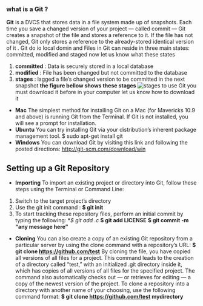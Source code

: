 ### what is a Git ?
**Git** is a DVCS that stores data in a file system made up of snapshots. Each time you save a changed version of your project — called commit — Git creates a snapshot of the file and stores a reference to it. If the file has not changed, Git only stores a reference to the already-stored identical version of it . Git do io local domin and Files in Git can reside in three main states: committed, modified and staged
now let us know what these states
1. **committed** : Data is securely stored in a local database
2. **modified** : File has been changed but not committed to the database
3. **stages** : lagged a file’s changed version to be committed in the next snapshot
**the figure bellow shows these stages**
![stages](https://blog.udemy.com/wp-content/uploads/2015/08/image016.png)
to use Git you must download it before in your computer
let us know how to download it
- **Mac**
The simplest method for installing Git on a Mac (for Mavericks 10.9 and above) is running Git from the Terminal. If Git is not installed, you will see a prompt for installation.
- **Ubuntu**
You can try installing Git via your distribution’s inherent package management tool.
$ sudo apt-get install git
- **Windows**
You can download Git by visiting this link and following the posted directions:
http://git-scm.com/download/win
## Setting up a Git Repository
- **Importing**
To import an existing project or directory into Git, follow these steps using the Terminal or Command Line:
1. Switch to the target project’s directory
2. Use the git init command :
**$ git init**
3. To start tracking these repository files, perform an initial commit by typing the following:
**$ git add *.c**
**$ git add LICENSE**
**$ git commit -m “any message here”**
- **Cloning**
You can also create a copy of an existing Git repository from a particular server by using the clone command with a repository’s URL:
**$ git clone https://github.com/test**
By cloning the file, you have copied all versions of all files for a project. This command leads to the creation of a directory called “test,” with an initialized .git directory inside it, which has copies of all versions of all files for the specified project. The command also automatically checks out — or retrieves for editing — a copy of the newest version of the project.
To clone a repository into a directory with another name of your choosing, use the following command format:
**$ git clone https://github.com/test mydirectory**
